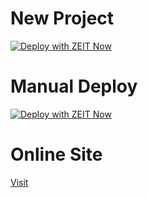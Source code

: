 # New Project

[![Deploy with ZEIT Now](https://zeit.co/button)](https://zeit.co/new/project?template=https://github.com/smallcosmos/note)

# Manual Deploy

[![Deploy with ZEIT Now](https://zeit.co/button)](https://api.zeit.co/v1/integrations/deploy/QmZMtm3wHHw1TchesEg8bDKGruRnaMdLy2y9RjBD37TXqY/CJiE1ZfeKG)

# Online Site

[Visit](https://linxingjian.now.sh)